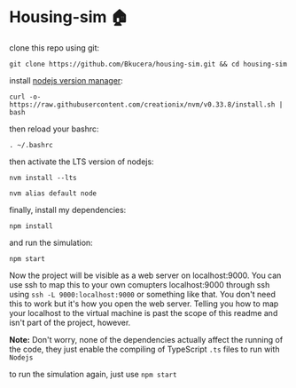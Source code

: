 # Housing-sim :house:
clone this repo using git:
```
git clone https://github.com/Bkucera/housing-sim.git && cd housing-sim
```

install [nodejs version manager](https://github.com/creationix/nvm):
```
curl -o- https://raw.githubusercontent.com/creationix/nvm/v0.33.8/install.sh | bash
```

then reload your bashrc:
```
. ~/.bashrc
```

then activate the LTS version of nodejs:
```
nvm install --lts
```
```
nvm alias default node
```

finally, install my dependencies:
```
npm install
```
and run the simulation:
```
npm start
```

Now the project will be visible as a web server on localhost:9000. You can use ssh to map this to your own comupters localhost:9000 through ssh using `ssh -L 9000:localhost:9000` or something like that.
You don't need this to work but it's how you open the web server.
Telling you how to map your localhost to the virtual machine is past the scope of this readme and isn't part of the project, however.

**Note:** Don't worry, none of the dependencies actually affect the running of the code, they just enable the compiling of TypeScript `.ts` files to run with `Nodejs`

to run the simulation again, just use `npm start`

